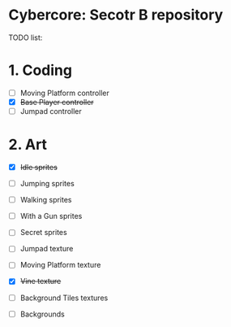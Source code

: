 # Cybercore: Secotr B repository

TODO list:

# 1. Coding
- [ ] Moving Platform controller
- [x] ~~Base Player controller~~
- [ ] Jumpad controller

# 2. Art
- [x] ~~Idle sprites~~
- [ ] Jumping sprites
- [ ] Walking sprites
- [ ] With a Gun sprites
- [ ] Secret sprites

- [ ] Jumpad texture
- [ ] Moving Platform texture
- [x] ~~Vine texture~~
- [ ] Background Tiles textures
- [ ] Backgrounds

